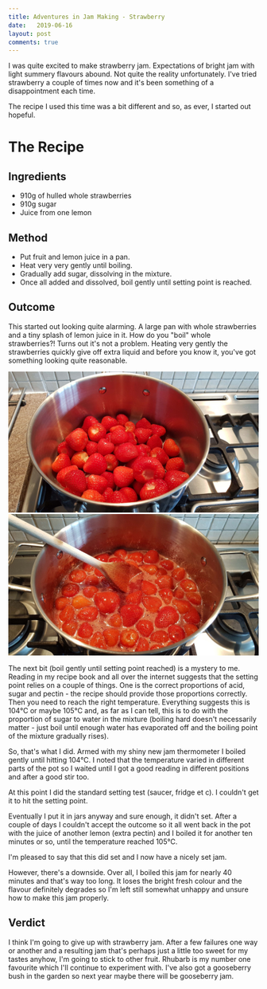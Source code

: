 ```yaml
---
title: Adventures in Jam Making - Strawberry
date:   2019-06-16
layout: post
comments: true
---
```


I was quite excited to make strawberry jam.  Expectations of bright jam with light summery flavours abound.  Not quite the reality unfortunately.  I've tried strawberry a couple of times now and it's been something of a disappointment each time.

The recipe I used this time was a bit different and so, as ever, I started out hopeful.

The Recipe
===

Ingredients
----

-   910g of hulled whole strawberries
-   910g sugar
-   Juice from one lemon

Method
---

-   Put fruit and lemon juice in a pan.
-   Heat very very gently until boiling.
-   Gradually add sugar, dissolving in the mixture.
-   Once all added and dissolved, boil gently until setting point is reached.

Outcome
---

This started out looking quite alarming.  A large pan with whole strawberries and a tiny splash of lemon juice in it.  How do you "boil" whole strawberries?!  Turns out it's not a problem.  Heating very gently the strawberries quickly give off extra liquid and before you know it, you've got something looking quite reasonable.

![The Begining](/assets/images/2019-06-16-strawberry-begining.jpg "The Begining")
![Shortly After](/assets/images/2019-06-16-strawberry-after-sugar.jpg "Shortly After")


The next bit (boil gently until setting point reached) is a mystery to me.  Reading in my recipe book and all over the internet suggests that the setting point relies on a couple of things.  One is the correct proportions of acid, sugar and pectin - the recipe should provide those proportions correctly.  Then you need to reach the right temperature.  Everything suggests this is 104&#x2103; or maybe 105&#x2103; and, as far as I can tell, this is to do with the proportion of sugar to water in the mixture (boiling hard doesn't necessarily matter - just boil until enough water has evaporated off and the boiling point of the mixture gradually rises).

So, that's what I did.  Armed with my shiny new jam thermometer I boiled gently until hitting 104&#x2103;.  I noted that the temperature varied in different parts of the pot so I waited until I got a good reading in different positions and after a good stir too.

At this point I did the standard setting test (saucer, fridge et c).  I couldn't get it to hit the setting point.

Eventually I put it in jars anyway and sure enough, it didn't set.  After a couple of days I couldn't accept the outcome so it all went back in the pot with the juice of another lemon (extra pectin) and I boiled it for another ten minutes or so, until the temperature reached 105&#x2103;.

I'm pleased to say that this did set and I now have a nicely set jam.

However, there's a downside.  Over all, I boiled this jam for nearly 40 minutes and that's way too long.  It loses the bright fresh colour and the flavour definitely degrades so I'm left still somewhat unhappy and unsure how to make this jam properly.

Verdict
---

I think I'm going to give up with strawberry jam.  After a few failures one way or another and a resulting jam that's perhaps just a little too sweet for my tastes anyhow, I'm going to stick to other fruit.  Rhubarb is my number one favourite which I'll continue to experiment with.  I've also got a gooseberry bush in the garden so next year maybe there will be gooseberry jam.